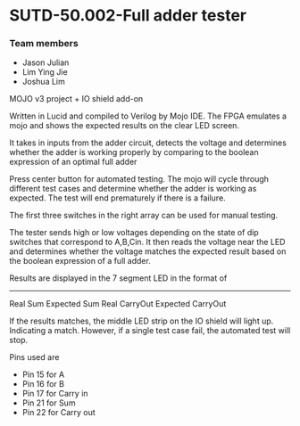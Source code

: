 # SUTD-50.002-Full adder tester

### Team members
- Jason Julian
- Lim Ying Jie
- Joshua Lim

MOJO v3 project + IO shield add-on

Written in Lucid and compiled to Verilog by Mojo IDE.
The FPGA emulates a mojo and shows the expected results on the clear LED screen.

It takes in inputs from the adder circuit, detects the voltage and determines whether the adder is working properly by comparing to the boolean expression of an optimal full adder

Press center button for automated testing.
The mojo will cycle through different test cases and determine whether the adder is working as expected. The test will end prematurely if there is a failure.

The first three switches in the right array can be used for manual testing.

The tester sends high or low voltages depending on the state of dip switches that correspond to A,B,Cin.
  It then reads the voltage near the LED and determines whether the voltage matches the expected result based
  on the boolean expression of a full adder.
   
  Results are displayed in the 7 segment LED in the format of 
   
  __________    ____________    ______________    ______________
   Real Sum     Expected Sum    Real CarryOut    Expected CarryOut
   
   If the results matches, the middle LED strip on the IO shield will light up. Indicating a match.
   However, if a single test case fail, the automated test will stop.

Pins used are 
- Pin 15 for A
- Pin 16 for B
- Pin 17 for Carry in
- Pin 21 for Sum
- Pin 22 for Carry out

